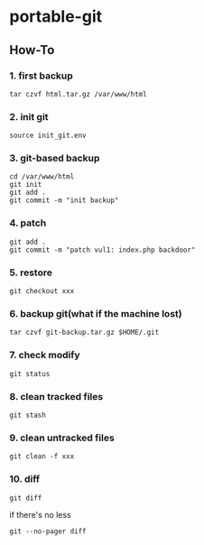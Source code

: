 # portable-git

## How-To

### 1. first backup
```
tar czvf html.tar.gz /var/www/html
```

### 2. init git
```
source init_git.env
```

### 3. git-based backup
```
cd /var/www/html
git init
git add .
git commit -m "init backup"
```

### 4. patch
```
git add .
git commit -m "patch vul1: index.php backdoor"
```

### 5. restore
```
git checkout xxx
```

### 6. backup git(what if the machine lost)
```
tar czvf git-backup.tar.gz $HOME/.git
```

### 7. check modify
```
git status
```

### 8. clean tracked files
```
git stash
```

### 9. clean untracked files
```
git clean -f xxx
```

### 10. diff
```
git diff
```

if there's no less
```
git --no-pager diff
```
